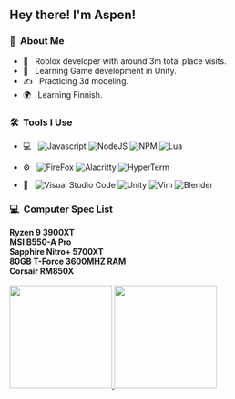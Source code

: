 <h2> Hey there! I'm Aspen!</h2>

<h3> 🌲 &nbsp;About Me </h3>

- 💼 &nbsp; Roblox developer with around 3m total place visits.
- 🌱 &nbsp; Learning Game development in Unity.
- ✍️ &nbsp; Practicing 3d modeling.
- 🌍 &nbsp; Learning Finnish.

<h3> 🛠 &nbsp;Tools I Use</h3>

- 💻 &nbsp;
  ![Javascript](https://img.shields.io/badge/JavaScript-323330?style=for-the-badge&logo=javascript&logoColor=F7DF1E)
  ![NodeJS](https://img.shields.io/badge/Node.js-339933?style=for-the-badge&logo=nodedotjs&logoColor=white)
  ![NPM](https://img.shields.io/badge/npm-CB3837?style=for-the-badge&logo=npm&logoColor=white)
  ![Lua](https://img.shields.io/badge/Lua-2C2D72?style=for-the-badge&logo=lua&logoColor=white)
  
- ⚙️ &nbsp;
  ![FireFox](https://img.shields.io/badge/Firefox_Browser-FF7139?style=for-the-badge&logo=Firefox-Browser&logoColor=white)
  ![Alacritty](https://img.shields.io/badge/alacritty-F46D01?style=for-the-badge&logo=alacritty&logoColor=white)
  ![HyperTerm](https://img.shields.io/badge/Hyper-000000?style=for-the-badge&logo=hyper&logoColor=white)

- 🔧 &nbsp;
  ![Visual Studio Code](https://img.shields.io/badge/VSCode-0078D4?style=for-the-badge&logo=visual%20studio%20code&logoColor=white)
  ![Unity](https://img.shields.io/badge/Unity-100000?style=for-the-badge&logo=unity&logoColor=white)
  ![Vim](https://img.shields.io/badge/VIM-%2311AB00.svg?&style=for-the-badge&logo=vim&logoColor=white)
  ![Blender](https://img.shields.io/badge/blender-%23F5792A.svg?style=for-the-badge&logo=blender&logoColor=white)
<h3> 💻 &nbsp;Computer Spec List</h3>
 <b>Ryzen 9 3900XT<br>MSI B550-A Pro<br>Sapphire Nitro+ 5700XT<br> 80GB T-Force 3600MHZ RAM<br>Corsair RM850X</b>
<br>

<br/>

<a href="https://github.com/2S4U">
  <img height="180em" src="https://github-readme-stats.vercel.app/api?username=2S4U&theme=dark&show_icons=true" />
  <img height="180em" src="https://github-readme-stats.vercel.app/api/top-langs/?username=2S4U&theme=dark&layout=compact" />
</a>

<br/>
